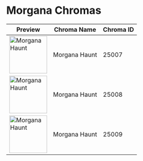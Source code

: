 # Morgana Chromas

| Preview | Chroma Name | Chroma ID |
|---|---|---|
| <img src='https://raw.communitydragon.org/latest/plugins/rcp-be-lol-game-data/global/default/v1/champion-chroma-images/25/25007.png' alt='Morgana Haunt' width='100'> | Morgana Haunt | 25007 |
| <img src='https://raw.communitydragon.org/latest/plugins/rcp-be-lol-game-data/global/default/v1/champion-chroma-images/25/25008.png' alt='Morgana Haunt' width='100'> | Morgana Haunt | 25008 |
| <img src='https://raw.communitydragon.org/latest/plugins/rcp-be-lol-game-data/global/default/v1/champion-chroma-images/25/25009.png' alt='Morgana Haunt' width='100'> | Morgana Haunt | 25009 |
